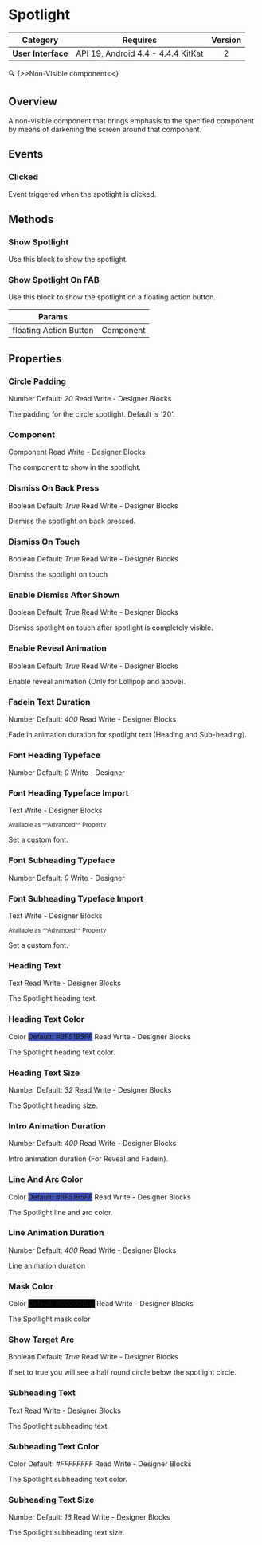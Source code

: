 # Spotlight

| Category | Requires | Version |
|:--------:|:-------:|:--------:|
|**User Interface**|<span class="chip chip-any">API 19, Android 4.4 - 4.4.4 KitKat</span>|<span class="chip chip-number">2</span>|

:mag: {>>Non-Visible component<<}

## Overview

A non-visible component that brings emphasis to the specified component by means of darkening the screen around that component.

## Events

### Clicked

Event triggered when the spotlight is clicked.

<div class="block" ai2-block="event" not-rendered="true" value="%7B%22componentName%22:%20%22Spotlight%22,%20%22name%22:%20%22Clicked%22,%20%22param%22:%20%5B%5D%7D"></div>

## Methods

### Show Spotlight

Use this block to show the spotlight.

<div class="block" ai2-block="method" not-rendered="true" value="%7B%22componentName%22:%20%22Spotlight%22,%20%22name%22:%20%22Show%20Spotlight%22,%20%22output%22:%20false,%20%22param%22:%20%5B%5D%7D"></div>

### Show Spotlight On FAB

Use this block to show the spotlight on a floating action button.

<div class="block" ai2-block="method" not-rendered="true" value="%7B%22componentName%22:%20%22Spotlight%22,%20%22name%22:%20%22Show%20Spotlight%20On%20FAB%22,%20%22output%22:%20false,%20%22param%22:%20%5B%22floating%20Action%20Button%22%5D%7D"></div>

| Params | []() |
|--------|------|
|floating Action Button|<span class="chip chip-component">Component</span>|

## Properties

### Circle Padding

<span style="user-select: none;"><span class="chip chip-number">Number</span>&#32;<span class="chip chip-number">Default: <i>20</i></span>&#32;&#32;&#32;&#32;&#32;&#32;&#32;&#32;&#32;&#32;<span class="chip chip-rw">Read</span>&#32;<span class="chip chip-rw">Write</span>&#32;-&#32;<span class="chip chip-bd">Designer</span>&#32;<span class="chip chip-bd">Blocks</span>&#32;</span>

The padding for the circle spotlight. Default is '20'.

<div class="block" ai2-block="property" not-rendered="true" value="%7B%22componentName%22:%20%22Spotlight%22,%20%22name%22:%20%22Circle%20Padding%22,%20%22getter%22:%20true%7D"></div>
<div class="block" ai2-block="property" not-rendered="true" value="%7B%22componentName%22:%20%22Spotlight%22,%20%22name%22:%20%22Circle%20Padding%22,%20%22getter%22:%20false%7D"></div>

### Component

<span style="user-select: none;"><span class="chip chip-component">Component</span>&#32;&#32;&#32;&#32;&#32;&#32;&#32;&#32;&#32;&#32;<span class="chip chip-rw">Read</span>&#32;<span class="chip chip-rw">Write</span>&#32;-&#32;<span class="chip chip-bd">Designer</span>&#32;<span class="chip chip-bd">Blocks</span>&#32;</span>

The component to show in the spotlight.

<div class="block" ai2-block="property" not-rendered="true" value="%7B%22componentName%22:%20%22Spotlight%22,%20%22name%22:%20%22Component%22,%20%22getter%22:%20true%7D"></div>
<div class="block" ai2-block="property" not-rendered="true" value="%7B%22componentName%22:%20%22Spotlight%22,%20%22name%22:%20%22Component%22,%20%22getter%22:%20false%7D"></div>

### Dismiss On Back Press

<span style="user-select: none;"><span class="chip chip-boolean">Boolean</span>&#32;<span class="chip chip-boolean">Default: <i>True</i></span>&#32;&#32;&#32;&#32;&#32;&#32;&#32;&#32;&#32;&#32;<span class="chip chip-rw">Read</span>&#32;<span class="chip chip-rw">Write</span>&#32;-&#32;<span class="chip chip-bd">Designer</span>&#32;<span class="chip chip-bd">Blocks</span>&#32;</span>

Dismiss the spotlight on back pressed.

<div class="block" ai2-block="property" not-rendered="true" value="%7B%22componentName%22:%20%22Spotlight%22,%20%22name%22:%20%22Dismiss%20On%20Back%20Press%22,%20%22getter%22:%20true%7D"></div>
<div class="block" ai2-block="property" not-rendered="true" value="%7B%22componentName%22:%20%22Spotlight%22,%20%22name%22:%20%22Dismiss%20On%20Back%20Press%22,%20%22getter%22:%20false%7D"></div>

### Dismiss On Touch

<span style="user-select: none;"><span class="chip chip-boolean">Boolean</span>&#32;<span class="chip chip-boolean">Default: <i>True</i></span>&#32;&#32;&#32;&#32;&#32;&#32;&#32;&#32;&#32;&#32;<span class="chip chip-rw">Read</span>&#32;<span class="chip chip-rw">Write</span>&#32;-&#32;<span class="chip chip-bd">Designer</span>&#32;<span class="chip chip-bd">Blocks</span>&#32;</span>

Dismiss the spotlight on touch

<div class="block" ai2-block="property" not-rendered="true" value="%7B%22componentName%22:%20%22Spotlight%22,%20%22name%22:%20%22Dismiss%20On%20Touch%22,%20%22getter%22:%20true%7D"></div>
<div class="block" ai2-block="property" not-rendered="true" value="%7B%22componentName%22:%20%22Spotlight%22,%20%22name%22:%20%22Dismiss%20On%20Touch%22,%20%22getter%22:%20false%7D"></div>

### Enable Dismiss After Shown

<span style="user-select: none;"><span class="chip chip-boolean">Boolean</span>&#32;<span class="chip chip-boolean">Default: <i>True</i></span>&#32;&#32;&#32;&#32;&#32;&#32;&#32;&#32;&#32;&#32;<span class="chip chip-rw">Read</span>&#32;<span class="chip chip-rw">Write</span>&#32;-&#32;<span class="chip chip-bd">Designer</span>&#32;<span class="chip chip-bd">Blocks</span>&#32;</span>

Dismiss spotlight on touch after spotlight is completely visible.

<div class="block" ai2-block="property" not-rendered="true" value="%7B%22componentName%22:%20%22Spotlight%22,%20%22name%22:%20%22Enable%20Dismiss%20After%20Shown%22,%20%22getter%22:%20true%7D"></div>
<div class="block" ai2-block="property" not-rendered="true" value="%7B%22componentName%22:%20%22Spotlight%22,%20%22name%22:%20%22Enable%20Dismiss%20After%20Shown%22,%20%22getter%22:%20false%7D"></div>

### Enable Reveal Animation

<span style="user-select: none;"><span class="chip chip-boolean">Boolean</span>&#32;<span class="chip chip-boolean">Default: <i>True</i></span>&#32;&#32;&#32;&#32;&#32;&#32;&#32;&#32;&#32;&#32;<span class="chip chip-rw">Read</span>&#32;<span class="chip chip-rw">Write</span>&#32;-&#32;<span class="chip chip-bd">Designer</span>&#32;<span class="chip chip-bd">Blocks</span>&#32;</span>

Enable reveal animation (Only for Lollipop and above).

<div class="block" ai2-block="property" not-rendered="true" value="%7B%22componentName%22:%20%22Spotlight%22,%20%22name%22:%20%22Enable%20Reveal%20Animation%22,%20%22getter%22:%20true%7D"></div>
<div class="block" ai2-block="property" not-rendered="true" value="%7B%22componentName%22:%20%22Spotlight%22,%20%22name%22:%20%22Enable%20Reveal%20Animation%22,%20%22getter%22:%20false%7D"></div>

### Fadein Text Duration

<span style="user-select: none;"><span class="chip chip-number">Number</span>&#32;<span class="chip chip-number">Default: <i>400</i></span>&#32;&#32;&#32;&#32;&#32;&#32;&#32;&#32;&#32;&#32;<span class="chip chip-rw">Read</span>&#32;<span class="chip chip-rw">Write</span>&#32;-&#32;<span class="chip chip-bd">Designer</span>&#32;<span class="chip chip-bd">Blocks</span>&#32;</span>

Fade in animation duration for spotlight text (Heading and Sub-heading).

<div class="block" ai2-block="property" not-rendered="true" value="%7B%22componentName%22:%20%22Spotlight%22,%20%22name%22:%20%22Fadein%20Text%20Duration%22,%20%22getter%22:%20true%7D"></div>
<div class="block" ai2-block="property" not-rendered="true" value="%7B%22componentName%22:%20%22Spotlight%22,%20%22name%22:%20%22Fadein%20Text%20Duration%22,%20%22getter%22:%20false%7D"></div>

### Font Heading Typeface

<span style="user-select: none;"><span class="chip chip-number">Number</span>&#32;<span class="chip chip-number">Default: <i>0</i></span>&#32;&#32;&#32;&#32;&#32;&#32;&#32;&#32;&#32;&#32;<span class="chip chip-rw">Write</span>&#32;-&#32;<span class="chip chip-bd">Designer</span>&#32;</span>

### Font Heading Typeface Import

<span style="user-select: none;"><span class="chip chip-text">Text</span>&#32;&#32;&#32;&#32;&#32;&#32;&#32;&#32;&#32;&#32;<span class="chip chip-rw">Write</span>&#32;-&#32;<span class="chip chip-bd">Designer</span>&#32;<span class="chip chip-bd">Blocks</span>&#32;</span>

<small>Available as ^^Advanced^^ Property</small>

Set a custom font.

<div class="block" ai2-block="property" not-rendered="true" value="%7B%22componentName%22:%20%22Spotlight%22,%20%22name%22:%20%22Font%20Heading%20Typeface%20Import%22,%20%22getter%22:%20false%7D"></div>

### Font Subheading Typeface

<span style="user-select: none;"><span class="chip chip-number">Number</span>&#32;<span class="chip chip-number">Default: <i>0</i></span>&#32;&#32;&#32;&#32;&#32;&#32;&#32;&#32;&#32;&#32;<span class="chip chip-rw">Write</span>&#32;-&#32;<span class="chip chip-bd">Designer</span>&#32;</span>

### Font Subheading Typeface Import

<span style="user-select: none;"><span class="chip chip-text">Text</span>&#32;&#32;&#32;&#32;&#32;&#32;&#32;&#32;&#32;&#32;<span class="chip chip-rw">Write</span>&#32;-&#32;<span class="chip chip-bd">Designer</span>&#32;<span class="chip chip-bd">Blocks</span>&#32;</span>

<small>Available as ^^Advanced^^ Property</small>

Set a custom font.

<div class="block" ai2-block="property" not-rendered="true" value="%7B%22componentName%22:%20%22Spotlight%22,%20%22name%22:%20%22Font%20Subheading%20Typeface%20Import%22,%20%22getter%22:%20false%7D"></div>

### Heading Text

<span style="user-select: none;"><span class="chip chip-text">Text</span>&#32;&#32;&#32;&#32;&#32;&#32;&#32;&#32;&#32;&#32;<span class="chip chip-rw">Read</span>&#32;<span class="chip chip-rw">Write</span>&#32;-&#32;<span class="chip chip-bd">Designer</span>&#32;<span class="chip chip-bd">Blocks</span>&#32;</span>

The Spotlight heading text.

<div class="block" ai2-block="property" not-rendered="true" value="%7B%22componentName%22:%20%22Spotlight%22,%20%22name%22:%20%22Heading%20Text%22,%20%22getter%22:%20true%7D"></div>
<div class="block" ai2-block="property" not-rendered="true" value="%7B%22componentName%22:%20%22Spotlight%22,%20%22name%22:%20%22Heading%20Text%22,%20%22getter%22:%20false%7D"></div>

### Heading Text Color

<span style="user-select: none;"><span class="chip chip-color">Color</span>&#32;<span class="chip chip-color" style="background-color: #3F51B5;">Default: <i>#3F51B5FF</i></span>&#32;&#32;&#32;&#32;&#32;&#32;&#32;&#32;&#32;&#32;<span class="chip chip-rw">Read</span>&#32;<span class="chip chip-rw">Write</span>&#32;-&#32;<span class="chip chip-bd">Designer</span>&#32;<span class="chip chip-bd">Blocks</span>&#32;</span>

The Spotlight heading text color.

<div class="block" ai2-block="property" not-rendered="true" value="%7B%22componentName%22:%20%22Spotlight%22,%20%22name%22:%20%22Heading%20Text%20Color%22,%20%22getter%22:%20true%7D"></div>
<div class="block" ai2-block="property" not-rendered="true" value="%7B%22componentName%22:%20%22Spotlight%22,%20%22name%22:%20%22Heading%20Text%20Color%22,%20%22getter%22:%20false%7D"></div>

### Heading Text Size

<span style="user-select: none;"><span class="chip chip-number">Number</span>&#32;<span class="chip chip-number">Default: <i>32</i></span>&#32;&#32;&#32;&#32;&#32;&#32;&#32;&#32;&#32;&#32;<span class="chip chip-rw">Read</span>&#32;<span class="chip chip-rw">Write</span>&#32;-&#32;<span class="chip chip-bd">Designer</span>&#32;<span class="chip chip-bd">Blocks</span>&#32;</span>

The Spotlight heading size.

<div class="block" ai2-block="property" not-rendered="true" value="%7B%22componentName%22:%20%22Spotlight%22,%20%22name%22:%20%22Heading%20Text%20Size%22,%20%22getter%22:%20true%7D"></div>
<div class="block" ai2-block="property" not-rendered="true" value="%7B%22componentName%22:%20%22Spotlight%22,%20%22name%22:%20%22Heading%20Text%20Size%22,%20%22getter%22:%20false%7D"></div>

### Intro Animation Duration

<span style="user-select: none;"><span class="chip chip-number">Number</span>&#32;<span class="chip chip-number">Default: <i>400</i></span>&#32;&#32;&#32;&#32;&#32;&#32;&#32;&#32;&#32;&#32;<span class="chip chip-rw">Read</span>&#32;<span class="chip chip-rw">Write</span>&#32;-&#32;<span class="chip chip-bd">Designer</span>&#32;<span class="chip chip-bd">Blocks</span>&#32;</span>

Intro animation duration (For Reveal and Fadein).

<div class="block" ai2-block="property" not-rendered="true" value="%7B%22componentName%22:%20%22Spotlight%22,%20%22name%22:%20%22Intro%20Animation%20Duration%22,%20%22getter%22:%20true%7D"></div>
<div class="block" ai2-block="property" not-rendered="true" value="%7B%22componentName%22:%20%22Spotlight%22,%20%22name%22:%20%22Intro%20Animation%20Duration%22,%20%22getter%22:%20false%7D"></div>

### Line And Arc Color

<span style="user-select: none;"><span class="chip chip-color">Color</span>&#32;<span class="chip chip-color" style="background-color: #3F51B5;">Default: <i>#3F51B5FF</i></span>&#32;&#32;&#32;&#32;&#32;&#32;&#32;&#32;&#32;&#32;<span class="chip chip-rw">Read</span>&#32;<span class="chip chip-rw">Write</span>&#32;-&#32;<span class="chip chip-bd">Designer</span>&#32;<span class="chip chip-bd">Blocks</span>&#32;</span>

The Spotlight line and arc color.

<div class="block" ai2-block="property" not-rendered="true" value="%7B%22componentName%22:%20%22Spotlight%22,%20%22name%22:%20%22Line%20And%20Arc%20Color%22,%20%22getter%22:%20true%7D"></div>
<div class="block" ai2-block="property" not-rendered="true" value="%7B%22componentName%22:%20%22Spotlight%22,%20%22name%22:%20%22Line%20And%20Arc%20Color%22,%20%22getter%22:%20false%7D"></div>

### Line Animation Duration

<span style="user-select: none;"><span class="chip chip-number">Number</span>&#32;<span class="chip chip-number">Default: <i>400</i></span>&#32;&#32;&#32;&#32;&#32;&#32;&#32;&#32;&#32;&#32;<span class="chip chip-rw">Read</span>&#32;<span class="chip chip-rw">Write</span>&#32;-&#32;<span class="chip chip-bd">Designer</span>&#32;<span class="chip chip-bd">Blocks</span>&#32;</span>

Line animation duration

<div class="block" ai2-block="property" not-rendered="true" value="%7B%22componentName%22:%20%22Spotlight%22,%20%22name%22:%20%22Line%20Animation%20Duration%22,%20%22getter%22:%20true%7D"></div>
<div class="block" ai2-block="property" not-rendered="true" value="%7B%22componentName%22:%20%22Spotlight%22,%20%22name%22:%20%22Line%20Animation%20Duration%22,%20%22getter%22:%20false%7D"></div>

### Mask Color

<span style="user-select: none;"><span class="chip chip-color">Color</span>&#32;<span class="chip chip-color" style="background-color: #000000;">Default: <i>#000000be</i></span>&#32;&#32;&#32;&#32;&#32;&#32;&#32;&#32;&#32;&#32;<span class="chip chip-rw">Read</span>&#32;<span class="chip chip-rw">Write</span>&#32;-&#32;<span class="chip chip-bd">Designer</span>&#32;<span class="chip chip-bd">Blocks</span>&#32;</span>

The Spotlight mask color

<div class="block" ai2-block="property" not-rendered="true" value="%7B%22componentName%22:%20%22Spotlight%22,%20%22name%22:%20%22Mask%20Color%22,%20%22getter%22:%20true%7D"></div>
<div class="block" ai2-block="property" not-rendered="true" value="%7B%22componentName%22:%20%22Spotlight%22,%20%22name%22:%20%22Mask%20Color%22,%20%22getter%22:%20false%7D"></div>

### Show Target Arc

<span style="user-select: none;"><span class="chip chip-boolean">Boolean</span>&#32;<span class="chip chip-boolean">Default: <i>True</i></span>&#32;&#32;&#32;&#32;&#32;&#32;&#32;&#32;&#32;&#32;<span class="chip chip-rw">Read</span>&#32;<span class="chip chip-rw">Write</span>&#32;-&#32;<span class="chip chip-bd">Designer</span>&#32;<span class="chip chip-bd">Blocks</span>&#32;</span>

If set to true you will see a half round circle below the spotlight circle.

<div class="block" ai2-block="property" not-rendered="true" value="%7B%22componentName%22:%20%22Spotlight%22,%20%22name%22:%20%22Show%20Target%20Arc%22,%20%22getter%22:%20true%7D"></div>
<div class="block" ai2-block="property" not-rendered="true" value="%7B%22componentName%22:%20%22Spotlight%22,%20%22name%22:%20%22Show%20Target%20Arc%22,%20%22getter%22:%20false%7D"></div>

### Subheading Text

<span style="user-select: none;"><span class="chip chip-text">Text</span>&#32;&#32;&#32;&#32;&#32;&#32;&#32;&#32;&#32;&#32;<span class="chip chip-rw">Read</span>&#32;<span class="chip chip-rw">Write</span>&#32;-&#32;<span class="chip chip-bd">Designer</span>&#32;<span class="chip chip-bd">Blocks</span>&#32;</span>

The Spotlight subheading text.

<div class="block" ai2-block="property" not-rendered="true" value="%7B%22componentName%22:%20%22Spotlight%22,%20%22name%22:%20%22Subheading%20Text%22,%20%22getter%22:%20true%7D"></div>
<div class="block" ai2-block="property" not-rendered="true" value="%7B%22componentName%22:%20%22Spotlight%22,%20%22name%22:%20%22Subheading%20Text%22,%20%22getter%22:%20false%7D"></div>

### Subheading Text Color

<span style="user-select: none;"><span class="chip chip-color">Color</span>&#32;<span class="chip chip-color" style="background-color: #FFFFFF;">Default: <i>#FFFFFFFF</i></span>&#32;&#32;&#32;&#32;&#32;&#32;&#32;&#32;&#32;&#32;<span class="chip chip-rw">Read</span>&#32;<span class="chip chip-rw">Write</span>&#32;-&#32;<span class="chip chip-bd">Designer</span>&#32;<span class="chip chip-bd">Blocks</span>&#32;</span>

The Spotlight subheading text color.

<div class="block" ai2-block="property" not-rendered="true" value="%7B%22componentName%22:%20%22Spotlight%22,%20%22name%22:%20%22Subheading%20Text%20Color%22,%20%22getter%22:%20true%7D"></div>
<div class="block" ai2-block="property" not-rendered="true" value="%7B%22componentName%22:%20%22Spotlight%22,%20%22name%22:%20%22Subheading%20Text%20Color%22,%20%22getter%22:%20false%7D"></div>

### Subheading Text Size

<span style="user-select: none;"><span class="chip chip-number">Number</span>&#32;<span class="chip chip-number">Default: <i>16</i></span>&#32;&#32;&#32;&#32;&#32;&#32;&#32;&#32;&#32;&#32;<span class="chip chip-rw">Read</span>&#32;<span class="chip chip-rw">Write</span>&#32;-&#32;<span class="chip chip-bd">Designer</span>&#32;<span class="chip chip-bd">Blocks</span>&#32;</span>

The Spotlight subheading text size.

<div class="block" ai2-block="property" not-rendered="true" value="%7B%22componentName%22:%20%22Spotlight%22,%20%22name%22:%20%22Subheading%20Text%20Size%22,%20%22getter%22:%20true%7D"></div>
<div class="block" ai2-block="property" not-rendered="true" value="%7B%22componentName%22:%20%22Spotlight%22,%20%22name%22:%20%22Subheading%20Text%20Size%22,%20%22getter%22:%20false%7D"></div>
